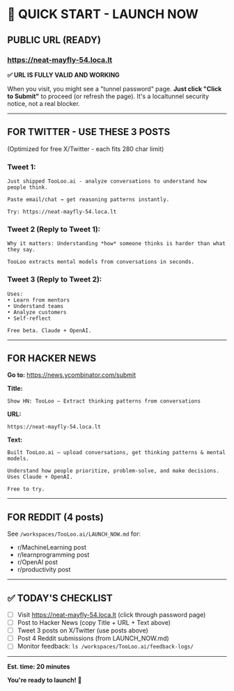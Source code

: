 # 🚀 QUICK START - LAUNCH NOW

## PUBLIC URL (READY)

### https://neat-mayfly-54.loca.lt

**✅ URL IS FULLY VALID AND WORKING**

When you visit, you might see a "tunnel password" page. **Just click "Click to Submit"** to proceed (or refresh the page). It's a localtunnel security notice, not a real blocker.

---

## FOR TWITTER - USE THESE 3 POSTS

(Optimized for free X/Twitter - each fits 280 char limit)

### Tweet 1:
```
Just shipped TooLoo.ai - analyze conversations to understand how people think.

Paste email/chat → get reasoning patterns instantly.

Try: https://neat-mayfly-54.loca.lt
```

### Tweet 2 (Reply to Tweet 1):
```
Why it matters: Understanding *how* someone thinks is harder than what they say.

TooLoo extracts mental models from conversations in seconds.
```

### Tweet 3 (Reply to Tweet 2):
```
Uses:
• Learn from mentors
• Understand teams
• Analyze customers
• Self-reflect

Free beta. Claude + OpenAI.
```

---

## FOR HACKER NEWS

**Go to:** https://news.ycombinator.com/submit

**Title:**
```
Show HN: TooLoo – Extract thinking patterns from conversations
```

**URL:**
```
https://neat-mayfly-54.loca.lt
```

**Text:**
```
Built TooLoo.ai – upload conversations, get thinking patterns & mental models.

Understand how people prioritize, problem-solve, and make decisions. Uses Claude + OpenAI.

Free to try.
```

---

## FOR REDDIT (4 posts)

See `/workspaces/TooLoo.ai/LAUNCH_NOW.md` for:
- r/MachineLearning post
- r/learnprogramming post  
- r/OpenAI post
- r/productivity post

---

## ✅ TODAY'S CHECKLIST

- [ ] Visit https://neat-mayfly-54.loca.lt (click through password page)
- [ ] Post to Hacker News (copy Title + URL + Text above)
- [ ] Tweet 3 posts on X/Twitter (use posts above)
- [ ] Post 4 Reddit submissions (from LAUNCH_NOW.md)
- [ ] Monitor feedback: `ls /workspaces/TooLoo.ai/feedback-logs/`

---

**Est. time: 20 minutes**

**You're ready to launch! 🚀**
